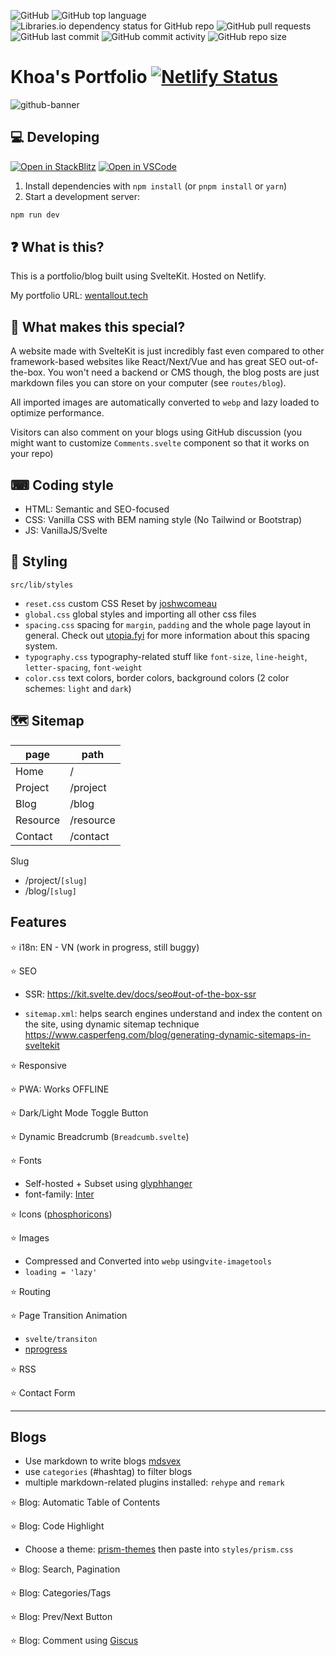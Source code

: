 ![GitHub](https://img.shields.io/github/license/wentallout/portfolio?style=for-the-badge)
![GitHub top language](https://img.shields.io/github/languages/top/wentallout/portfolio?style=for-the-badge)
![Libraries.io dependency status for GitHub repo](https://img.shields.io/librariesio/github/wentallout/portfolio?style=for-the-badge)
![GitHub pull requests](https://img.shields.io/github/issues-pr/wentallout/portfolio?style=for-the-badge)
![GitHub last commit](https://img.shields.io/github/last-commit/wentallout/portfolio?style=for-the-badge)
![GitHub commit activity](https://img.shields.io/github/commit-activity/m/wentallout/portfolio?style=for-the-badge)
![GitHub repo size](https://img.shields.io/github/repo-size/wentallout/portfolio?style=for-the-badge)

# Khoa's Portfolio [![Netlify Status](https://api.netlify.com/api/v1/badges/7bf37fa7-ec78-4efd-aa9a-1a18a4fc62e4/deploy-status)](https://app.netlify.com/sites/khoa-design/deploys)

![github-banner](https://github.com/wentallout/portfolio/assets/76118931/a3b8fe5d-534a-4b5f-863a-1f86734e22d3)

## 💻 Developing

[![Open in StackBlitz](https://img.shields.io/badge/Open%20in-StackBlitz-blue?style=for-the-badge&logo=stackblitz)](https://stackblitz.com/github/wentallout/portfolio)
[![Open in VSCode](https://img.shields.io/badge/Open%20in-VSCode-blue?style=for-the-badge&logo=visualstudiocode)](https://open.vscode.dev/wentallout/portfolio)

1. Install dependencies with `npm install` (or `pnpm install` or `yarn`)
2. Start a development server:

```bash
npm run dev
```

## ❓ What is this?

This is a portfolio/blog built using SvelteKit. Hosted on Netlify.

My portfolio URL: [wentallout.tech](https://wentallout.tech)

## 🤩 What makes this special?

A website made with SvelteKit is just incredibly fast even compared to other framework-based websites like React/Next/Vue and has great SEO out-of-the-box. You won't need a backend or CMS though, the blog posts are just markdown files you can store on your computer (see `routes/blog`).

All imported images are automatically converted to `webp` and lazy loaded to optimize performance.

Visitors can also comment on your blogs using GitHub discussion (you might want to customize `Comments.svelte` component so that it works on your repo)

## ⌨ Coding style

- HTML: Semantic and SEO-focused
- CSS: Vanilla CSS with BEM naming style (No Tailwind or Bootstrap)
- JS: VanillaJS/Svelte

## 💅 Styling

`src/lib/styles`

- `reset.css` custom CSS Reset by [joshwcomeau](https://www.joshwcomeau.com/css/custom-css-reset/)
- `global.css` global styles and importing all other css files
- `spacing.css` spacing for `margin`, `padding` and the whole page layout in general. Check out [utopia.fyi](https://utopia.fyi/) for more information about this spacing system.
- `typography.css` typography-related stuff like `font-size`, `line-height`, `letter-spacing`, `font-weight`
- `color.css` text colors, border colors, background colors (2 color schemes: `light` and `dark`)

## 🗺 Sitemap

| page     | path      |
| -------- | --------- |
| Home     | /         |
| Project  | /project  |
| Blog     | /blog     |
| Resource | /resource |
| Contact  | /contact  |

Slug

- /project/`[slug]`
- /blog/`[slug]`

## Features

⭐ i18n: EN - VN (work in progress, still buggy)

⭐ SEO

- SSR: https://kit.svelte.dev/docs/seo#out-of-the-box-ssr

- `sitemap.xml`: helps search engines understand and index the content on the site, using dynamic sitemap technique https://www.casperfeng.com/blog/generating-dynamic-sitemaps-in-sveltekit

⭐ Responsive

⭐ PWA: Works OFFLINE

⭐ Dark/Light Mode Toggle Button

⭐ Dynamic Breadcrumb (`Breadcumb.svelte`)

⭐ Fonts

- Self-hosted + Subset using [glyphhanger](https://www.npmjs.com/package/glyphhanger)
- font-family: [Inter](https://rsms.me/inter/)

⭐ Icons ([phosphoricons](https://phosphoricons.com/))

⭐ Images

- Compressed and Converted into `webp` using`vite-imagetools`
- `loading = 'lazy'`

⭐ Routing

⭐ Page Transition Animation

- `svelte/transiton`
- [nprogress](https://www.npmjs.com/package/nprogress)

⭐ RSS

⭐ Contact Form

---

## Blogs

- Use markdown to write blogs [mdsvex](https://github.com/pngwn/MDsveX)
- use `categories` (#hashtag) to filter blogs
- multiple markdown-related plugins installed: `rehype` and `remark`

⭐ Blog: Automatic Table of Contents

⭐ Blog: Code Highlight

- Choose a theme: [prism-themes](https://github.com/PrismJS/prism-themes) then paste into `styles/prism.css`

⭐ Blog: Search, Pagination

⭐ Blog: Categories/Tags

⭐ Blog: Prev/Next Button

⭐ Blog: Comment using [Giscus](https://giscus.app)
